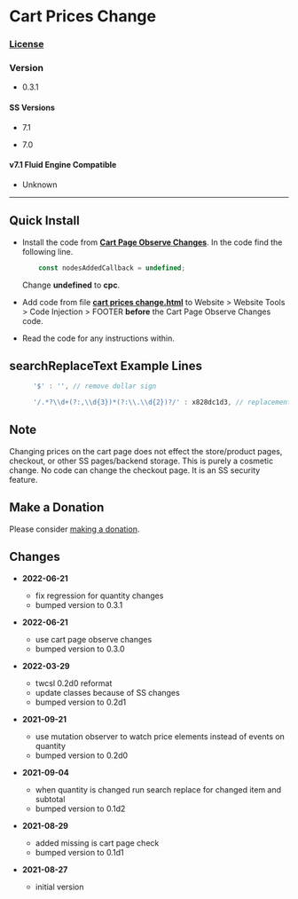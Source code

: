 # Cart Prices Change

### [License][1]

### Version

  * 0.3.1

#### SS Versions

  * 7.1
  
  * 7.0

#### v7.1 Fluid Engine Compatible

  * Unknown

---

## Quick Install

* Install the code from **[Cart Page Observe Changes][2]**. In the code find the
  following line.
  
  ```javascript
      const nodesAddedCallback = undefined;
  ```
  
  Change **undefined** to **cpc**.
  
* Add code from file **[cart prices change.html][3]** to Website > Website
  Tools > Code Injection > FOOTER **before** the Cart Page Observe Changes code.
  
* Read the code for any instructions within.

## searchReplaceText Example Lines

```javascript
      '$' : '', // remove dollar sign
  ```

```javascript
      '/.*?\\d+(?:,\\d{3})*(?:\\.\\d{2})?/' : x828dc1d3, // replacement text function name
  ```

## Note

Changing prices on the cart page does not effect the store/product
pages, checkout, or other SS pages/backend storage. This is purely a cosmetic
change. No code can change the checkout page. It is an SS security feature.

## Make a Donation

Please consider [making a donation][4].

## Changes

* **2022-06-21**

  * fix regression for quantity changes
  * bumped version to 0.3.1
  
* **2022-06-21**

  * use cart page observe changes
  * bumped version to 0.3.0
  
* **2022-03-29**

  * twcsl 0.2d0 reformat
  * update classes because of SS changes
  * bumped version to 0.2d1
  
* **2021-09-21**

  * use mutation observer to watch price elements instead of events on quantity
  * bumped version to 0.2d0
  
* **2021-09-04**

  * when quantity is changed run search replace for changed item and subtotal
  * bumped version to 0.1d2
  
* **2021-08-29**

  * added missing is cart page check
  * bumped version to 0.1d1
  
* **2021-08-27**

  * initial version

[1]: https://github.com/tomsWebConsulting/twcsl/blob/main/LICENSE.txt#L1
[2]: https://github.com/tomsWebConsulting/twcsl/tree/main/Cart%20Page%20Observe%20Changes#cart-page-observe-changes
[3]: cart%20prices%20change.html#L1
[4]: https://github.com/tomsWebConsulting/twcsl#make-a-donation
